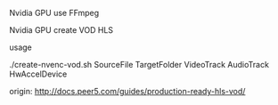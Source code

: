 Nvidia GPU use FFmpeg

Nvidia GPU create VOD HLS


usage 

./create-nvenc-vod.sh SourceFile TargetFolder VideoTrack AudioTrack HwAccelDevice




origin: http://docs.peer5.com/guides/production-ready-hls-vod/
